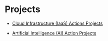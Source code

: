 # Projects

* [Cloud Infrastructure (IaaS) Actions Projects](https://roden-cloud.github.io)

* [Artificial Intelligence (AI) Action Projects](https://roden-ai.github.io)
